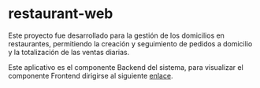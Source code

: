 # restaurant-web

Este proyecto fue desarrollado para la gestión de los domicilios en restaurantes, permitiendo la creación y seguimiento de pedidos a domicilio y la totalización de las ventas diarias.

Este aplicativo es el componente Backend del sistema, para visualizar el componente Frontend dirigirse al siguiente [enlace](https://github.com/RTMadao/restaurante_sistema_domicilio_webapp).
